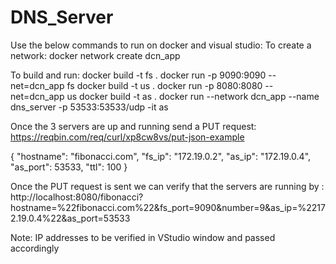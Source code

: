 # DNS_Server
Use the below commands to run on docker and visual studio:
To create a network:
docker network create dcn_app

To build and run:
docker build -t fs .
docker run -p 9090:9090 --net=dcn_app fs
docker build -t us .
docker run -p 8080:8080 --net=dcn_app us
docker build -t as .
docker run --network dcn_app --name dns_server -p 53533:53533/udp -it as


Once the 3 servers are up and running send a PUT request:
https://reqbin.com/req/curl/xp8cw8vs/put-json-example

{
  "hostname": "fibonacci.com",
  "fs_ip": "172.19.0.2",
  "as_ip": "172.19.0.4",
  "as_port": 53533,
  "ttl": 100
}

Once the PUT request is sent we can verify that the servers are running by :
http://localhost:8080/fibonacci?hostname=%22fibonacci.com%22&fs_port=9090&number=9&as_ip=%22172.19.0.4%22&as_port=53533

Note: IP addresses to be verified in VStudio window and passed accordingly

